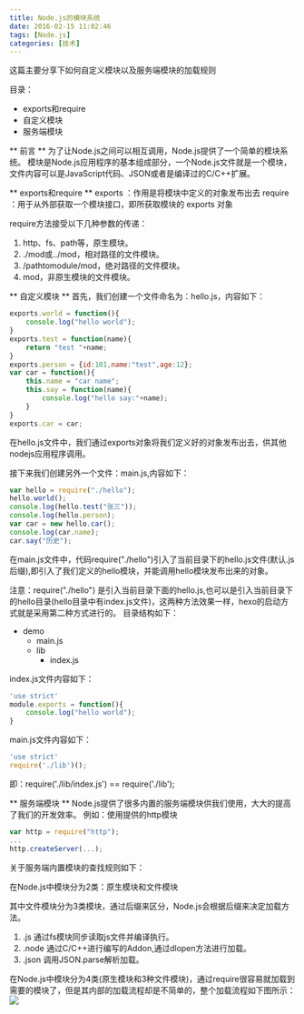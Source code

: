 ```yaml
---
title: Node.js的模块系统
date: 2016-02-15 11:02:46
tags: [Node.js]
categories: [技术]
---
```

这篇主要分享下如何自定义模块以及服务端模块的加载规则
<!--more-->
目录：
* exports和require
* 自定义模块
* 服务端模块

** 前言 **
为了让Node.js之间可以相互调用，Node.js提供了一个简单的模块系统。
模块是Node.js应用程序的基本组成部分，一个Node.js文件就是一个模块，文件内容可以是JavaScript代码、JSON或者是编译过的C/C++扩展。

** exports和require **
exports ：作用是将模块中定义的对象发布出去
require ：用于从外部获取一个模块接口，即所获取模块的 exports 对象

require方法接受以下几种参数的传递：
1. http、fs、path等，原生模块。
1. ./mod或../mod，相对路径的文件模块。
1. /pathtomodule/mod，绝对路径的文件模块。
1. mod，非原生模块的文件模块。

** 自定义模块 **
首先，我们创建一个文件命名为：hello.js，内容如下：
~~~js
exports.world = function(){
	console.log("hello world");
}
exports.test = function(name){
	return "test "+name;
}
exports.person = {id:101,name:"test",age:12};
var car = function(){
	this.name = "car name";
	this.say = function(name){
		console.log("hello say:"+name);
	}
}
exports.car = car;
~~~
在hello.js文件中，我们通过exports对象将我们定义好的对象发布出去，供其他nodejs应用程序调用。

接下来我们创建另外一个文件：main.js,内容如下：
~~~js
var hello = require("./hello");
hello.world();
console.log(hello.test("张三"));
console.log(hello.person);
var car = new hello.car();
console.log(car.name);
car.say("历史");
~~~
在main.js文件中，代码require("./hello")引入了当前目录下的hello.js文件(默认.js后缀),即引入了我们定义的hello模块，并能调用hello模块发布出来的对象。

注意：require("./hello") 是引入当前目录下面的hello.js,也可以是引入当前目录下的hello目录(hello目录中有index.js文件)，这两种方法效果一样，hexo的启动方式就是采用第二种方式进行的。
目录结构如下：
* demo
	* main.js
	* lib
		* index.js

index.js文件内容如下：
~~~js
'use strict'
module.exports = function(){
	console.log("hello world");
}
~~~

main.js文件内容如下：
~~~js
'use strict'
require('./lib')();
~~~

即：require('./lib/index.js') == require('./lib');


** 服务端模块 **
Node.js提供了很多内置的服务端模块供我们使用，大大的提高了我们的开发效率。
例如：使用提供的http模块
~~~js
var http = require("http");
...
http.createServer(...);
~~~
关于服务端内置模块的查找规则如下：

在Node.js中模块分为2类：原生模块和文件模块

其中文件模块分为3类模块，通过后缀来区分，Node.js会根据后缀来决定加载方法。
1. .js 通过fs模块同步读取js文件并编译执行。
1. .node 通过C/C++进行编写的Addon,通过dlopen方法进行加载。
1. .json 调用JSON.parse解析加载。


在Node.js中模块分为4类(原生模块和3种文件模块)，通过require很容易就加载到需要的模块了，但是其内部的加载流程却是不简单的，整个加载流程如下图所示：
![](http://7xqlat.com1.z0.glb.clouddn.com/nodejs_modules_01.png)

